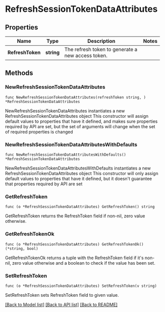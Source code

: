 # RefreshSessionTokenDataAttributes

## Properties

Name | Type | Description | Notes
------------ | ------------- | ------------- | -------------
**RefreshToken** | **string** | The refresh token to generate a new access token. | 

## Methods

### NewRefreshSessionTokenDataAttributes

`func NewRefreshSessionTokenDataAttributes(refreshToken string, ) *RefreshSessionTokenDataAttributes`

NewRefreshSessionTokenDataAttributes instantiates a new RefreshSessionTokenDataAttributes object
This constructor will assign default values to properties that have it defined,
and makes sure properties required by API are set, but the set of arguments
will change when the set of required properties is changed

### NewRefreshSessionTokenDataAttributesWithDefaults

`func NewRefreshSessionTokenDataAttributesWithDefaults() *RefreshSessionTokenDataAttributes`

NewRefreshSessionTokenDataAttributesWithDefaults instantiates a new RefreshSessionTokenDataAttributes object
This constructor will only assign default values to properties that have it defined,
but it doesn't guarantee that properties required by API are set

### GetRefreshToken

`func (o *RefreshSessionTokenDataAttributes) GetRefreshToken() string`

GetRefreshToken returns the RefreshToken field if non-nil, zero value otherwise.

### GetRefreshTokenOk

`func (o *RefreshSessionTokenDataAttributes) GetRefreshTokenOk() (*string, bool)`

GetRefreshTokenOk returns a tuple with the RefreshToken field if it's non-nil, zero value otherwise
and a boolean to check if the value has been set.

### SetRefreshToken

`func (o *RefreshSessionTokenDataAttributes) SetRefreshToken(v string)`

SetRefreshToken sets RefreshToken field to given value.



[[Back to Model list]](../README.md#documentation-for-models) [[Back to API list]](../README.md#documentation-for-api-endpoints) [[Back to README]](../README.md)


